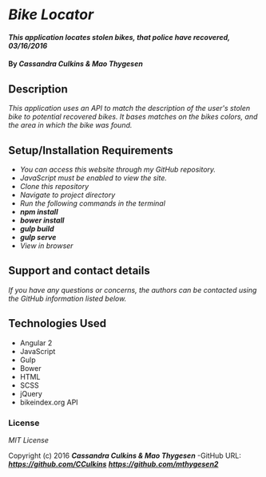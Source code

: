 # _Bike Locator_

#### _This application locates stolen bikes, that police have recovered, 03/16/2016_

#### By _**Cassandra Culkins & Mao Thygesen**_

## Description

_This application uses an API to match the description of the user's stolen bike to potential recovered bikes. It bases matches on the bikes colors, and the area in which the bike was found._

## Setup/Installation Requirements

* _You can access this website through my GitHub repository._
* _JavaScript must be enabled to view the site._
* _Clone this repository_
* _Navigate to project directory_ 
* _Run the following commands in the terminal_
* _**npm install**_
* _**bower install**_ 
* _**gulp build**_ 
* _**gulp serve**_ 
* _View in browser_

## Support and contact details

_If you have any questions or concerns, the authors can be contacted using the GitHub information listed below._

## Technologies Used

* Angular 2 
* JavaScript
* Gulp
* Bower
* HTML
* SCSS
* jQuery
* bikeindex.org API

### License

*MIT License*

Copyright (c) 2016 **_Cassandra Culkins & Mao Thygesen_**
-GitHub URL: **_https://github.com/CCulkins_** **_https://github.com/mthygesen2_**
